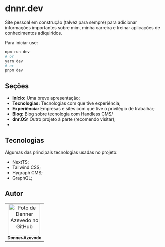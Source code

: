 # dnnr.dev
Site pessoal em construção (talvez para sempre) para adicionar informações importantes sobre mim, minha carreira e treinar aplicações de conhecimentos adiquiridos.

Para iniciar use: 
```bash
npm run dev
# or
yarn dev
# or
pnpm dev
```

## Seções
-  **Início:** Uma breve apresentação;
-  **Tecnologias:** Tecnologias com que tive experiência;
-  **Experiência:** Empresas e sites com que tive o privilégio de trabalhar;
-  **Blog:** Blog sobre tecnologia com Handless CMS/
-  **dnr.OS:** Outro projeto à parte (recomendo visitar);
- 
## Tecnologias 
Algumas das principais tecnologias usadas no projeto:

- NextTS;
- Tailwind CSS;
- Hygraph CMS;
- GraphQL;

## Autor

<table>
	<tr>
		<td  align="center">
			<a  href="https://github.com/iuricode">
				<img  src="https://avatars.githubusercontent.com/u/54537119?v=4"  width="100px;"  alt="Foto de Denner Azevedo no GitHub"/><br>
				<sub>
					<b>Denner Azevedo</b>
				</sub>
			</a>
		</td>
	</tr>
</table>